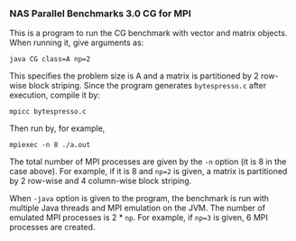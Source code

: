 ### NAS Parallel Benchmarks 3.0 CG for MPI

This is a program to run the CG benchmark with vector and
matrix objects.  When running it, give arguments as:

    java CG class=A np=2

This specifies the problem size is A and a matrix is partitioned
by 2 row-wise block striping.  Since the program generates
`bytespresso.c` after execution, compile it by:

    mpicc bytespresso.c

Then run by, for example,

    mpiexec -n 8 ./a.out

The total number of MPI processes are given by the `-n` option
(it is 8 in the case above).
For example, if it is 8 and `np=2` is given, a matrix is
partitioned by 2 row-wise and 4 column-wise block striping.

When `-java` option is given to the program, the benchmark
is run with multiple Java threads and MPI emulation on the JVM.
The number of emulated MPI processes is 2 * `np`.  For example,
if `np=3` is given, 6 MPI processes are created.
 
